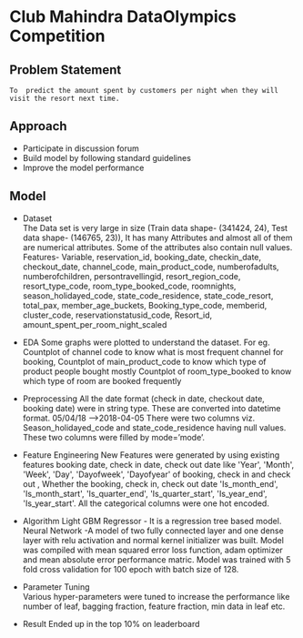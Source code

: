 # Club Mahindra DataOlympics Competition
## Problem Statement
    To  predict the amount spent by customers per night when they will visit the resort next time.

## Approach
- Participate in discussion forum
- Build model by following standard guidelines
- Improve the model performance

## Model
- Dataset  
The Data set is very large in size (Train data shape- (341424, 24), Test data shape- (146765, 23)), It has many Attributes and almost all of them are numerical attributes. Some of the attributes also contain null values.
Features- 
Variable, reservation_id,  booking_date, checkin_date, checkout_date, channel_code, main_product_code, numberofadults, numberofchildren, persontravellingid, resort_region_code, resort_type_code, room_type_booked_code, roomnights, season_holidayed_code, state_code_residence, state_code_resort, total_pax, member_age_buckets,
Booking_type_code, memberid, cluster_code,  reservationstatusid_code,
Resort_id, amount_spent_per_room_night_scaled

- EDA 
Some graphs were plotted to understand the dataset. For eg.
Countplot of channel code to know what is  most frequent channel for booking,
Countplot of main_product_code to know which type of product people bought mostly
Countplot of room_type_booked to know which type of room are booked frequently

- Preprocessing 
All the date format (check in date, checkout date, booking date) were in string type. These are converted into datetime format. 
05/04/18 -->2018-04-05
There were two columns viz. Season_holidayed_code and state_code_residence having null values. These two columns were filled by mode=’mode’. 

- Feature Engineering
New Features were generated by using existing features booking date, check in date, check out date like  'Year', 'Month', 'Week', 'Day', 'Dayofweek', 'Dayofyear' of booking, check in and check out , Whether the booking, check in, check out date 'Is_month_end', 'Is_month_start', 'Is_quarter_end', 'Is_quarter_start', 'Is_year_end', 'Is_year_start'.
All the categorical columns were one hot encoded.

- Algorithm
Light GBM Regressor - It is a regression tree based model.
Neural Network -A model of two fully connected layer and one dense layer with relu activation and normal kernel initializer was built. Model was compiled with mean squared error loss function, adam optimizer and mean absolute error performance matric. Model was trained with 5 fold cross validation for 100 epoch with batch size of 128.

- Parameter Tuning  
Various hyper-parameters were tuned to increase the performance like number of leaf, bagging fraction, feature fraction, min data in leaf etc.

- Result
Ended up in the top 10% on leaderboard
